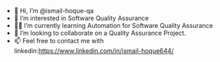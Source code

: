 - 👋 Hi, I’m @ismail-hoque-qa
- 👀 I’m interested in Software Quality Assurance
- 🧑‍💻 I’m currently learning Automation for Software Quality Assurance
- 💞️ I’m looking to collaborate on a Quality Assurance Project.
- 📫 Feel free to contact me with
    linkedin:https://www.linkedin.com/in/ismail-hoque644/ 



<!---
ismail-hoque-qa/ismail-hoque-qa is a ✨ special ✨ repository because its `README.md` (this file) appears on your GitHub profile.
You can click the Preview link to take a look at your changes.
--->
